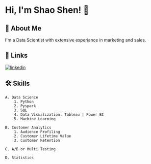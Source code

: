 
# Hi, I'm Shao Shen! 👋


## 🚀 About Me
I'm a Data Scientist with extensive experiance in marketing and sales.

## 🔗 Links
[![linkedin](https://img.shields.io/badge/linkedin-0A66C2?style=for-the-badge&logo=linkedin&logoColor=white)](https://www.linkedin.com/in/shao-shen-6a9a153)



## 🛠 Skills
    A. Data Science
        1. Python
        2. Pyspark
        3. SQL
        4. Data Visualization: Tableau | Power BI
        5. Machine Learning

    B. Customer Analytics
        1. Audience Profiling
        2. Customer Lifetime Value
        3. Customer Retention

    C. A/B or Multi Testing

    D. Statistics


